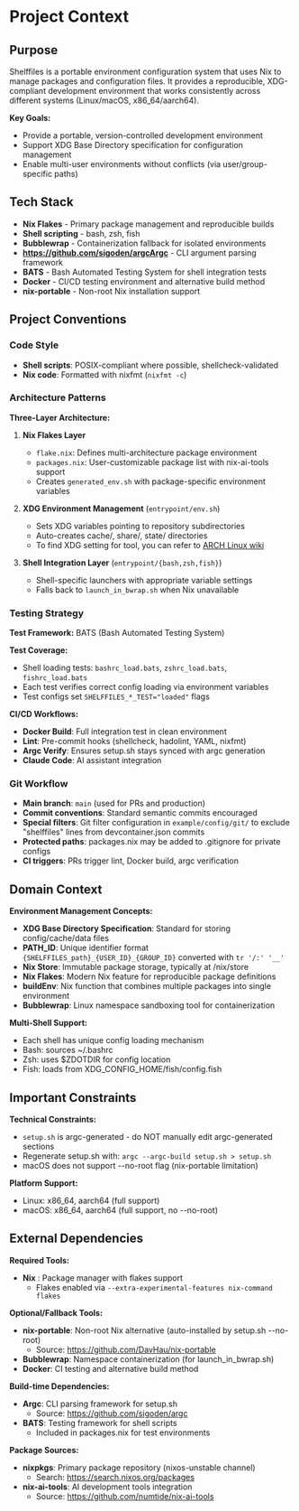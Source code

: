 # Project Context

## Purpose
Shelffiles is a portable environment configuration system that uses Nix to manage packages and configuration files. It provides a reproducible, XDG-compliant development environment that works consistently across different systems (Linux/macOS, x86_64/aarch64).

**Key Goals:**
- Provide a portable, version-controlled development environment
- Support XDG Base Directory specification for configuration management
- Enable multi-user environments without conflicts (via user/group-specific paths)

## Tech Stack
- **Nix Flakes** - Primary package management and reproducible builds
- **Shell scripting** - bash, zsh, fish
- **Bubblewrap** - Containerization fallback for isolated environments
- **https://github.com/sigoden/argcArgc** - CLI argument parsing framework
- **BATS** - Bash Automated Testing System for shell integration tests
- **Docker** - CI/CD testing environment and alternative build method
- **nix-portable** - Non-root Nix installation support

## Project Conventions

### Code Style
- **Shell scripts**: POSIX-compliant where possible, shellcheck-validated
- **Nix code**: Formatted with nixfmt (`nixfmt -c`)

### Architecture Patterns
**Three-Layer Architecture:**

1. **Nix Flakes Layer**
   - `flake.nix`: Defines multi-architecture package environment
   - `packages.nix`: User-customizable package list with nix-ai-tools support
   - Creates `generated_env.sh` with package-specific environment variables

2. **XDG Environment Management** (`entrypoint/env.sh`)
   - Sets XDG variables pointing to repository subdirectories
   - Auto-creates cache/, share/, state/ directories
   - To find XDG setting for tool, you can refer to [ARCH Linux wiki](https://wiki.archlinux.org/title/XDG_Base_Directory)

3. **Shell Integration Layer** (`entrypoint/{bash,zsh,fish}`)
   - Shell-specific launchers with appropriate variable settings
   - Falls back to `launch_in_bwrap.sh` when Nix unavailable

### Testing Strategy
**Test Framework:** BATS (Bash Automated Testing System)

**Test Coverage:**
- Shell loading tests: `bashrc_load.bats`, `zshrc_load.bats`, `fishrc_load.bats`
- Each test verifies correct config loading via environment variables
- Test configs set `SHELFFILES_*_TEST="loaded"` flags

**CI/CD Workflows:**
- **Docker Build**: Full integration test in clean environment
- **Lint**: Pre-commit hooks (shellcheck, hadolint, YAML, nixfmt)
- **Argc Verify**: Ensures setup.sh stays synced with argc generation
- **Claude Code**: AI assistant integration

### Git Workflow
- **Main branch**: `main` (used for PRs and production)
- **Commit conventions**: Standard semantic commits encouraged
- **Special filters**: Git filter configuration in `example/config/git/` to exclude "shelffiles" lines from devcontainer.json commits
- **Protected paths**: packages.nix may be added to .gitignore for private configs
- **CI triggers**: PRs trigger lint, Docker build, argc verification

## Domain Context
**Environment Management Concepts:**
- **XDG Base Directory Specification**: Standard for storing config/cache/data files
- **PATH_ID**: Unique identifier format `{SHELFFILES_path}_{USER_ID}_{GROUP_ID}` converted with `tr '/:' '__'`
- **Nix Store**: Immutable package storage, typically at /nix/store
- **Nix Flakes**: Modern Nix feature for reproducible package definitions
- **buildEnv**: Nix function that combines multiple packages into single environment
- **Bubblewrap**: Linux namespace sandboxing tool for containerization

**Multi-Shell Support:**
- Each shell has unique config loading mechanism
- Bash: sources ~/.bashrc
- Zsh: uses $ZDOTDIR for config location
- Fish: loads from XDG_CONFIG_HOME/fish/config.fish

## Important Constraints
**Technical Constraints:**
- `setup.sh` is argc-generated - do NOT manually edit argc-generated sections
- Regenerate setup.sh with: `argc --argc-build setup.sh > setup.sh`
- macOS does not support --no-root flag (nix-portable limitation)

**Platform Support:**
- Linux: x86_64, aarch64 (full support)
- macOS: x86_64, aarch64 (full support, no --no-root)

## External Dependencies
**Required Tools:**
- **Nix** : Package manager with flakes support
  - Flakes enabled via `--extra-experimental-features nix-command flakes`

**Optional/Fallback Tools:**
- **nix-portable**: Non-root Nix alternative (auto-installed by setup.sh --no-root)
  - Source: https://github.com/DavHau/nix-portable
- **Bubblewrap**: Namespace containerization (for launch_in_bwrap.sh)
- **Docker**: CI testing and alternative build method

**Build-time Dependencies:**
- **Argc**: CLI parsing framework for setup.sh
  - Source: https://github.com/sigoden/argc
- **BATS**: Testing framework for shell scripts
  - Included in packages.nix for test environments

**Package Sources:**
- **nixpkgs**: Primary package repository (nixos-unstable channel)
  - Search: https://search.nixos.org/packages
- **nix-ai-tools**: AI development tools integration
  - Source: https://github.com/numtide/nix-ai-tools
